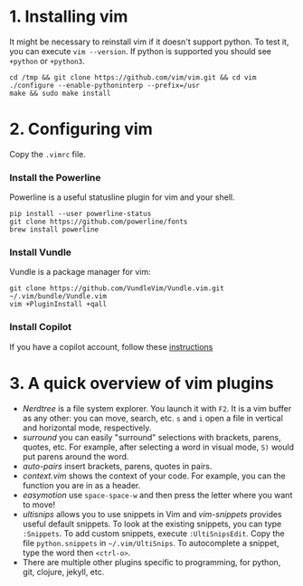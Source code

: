 # 1. Installing vim
It might be necessary to reinstall vim if it doesn't support python. To test it, you can execute `vim --version`. If python is supported you should see `+python` or `+python3`.
```
cd /tmp && git clone https://github.com/vim/vim.git && cd vim
./configure --enable-pythoninterp --prefix=/usr
make && sudo make install
```

# 2. Configuring vim
Copy the `.vimrc` file.

### Install the Powerline
Powerline is a useful statusline plugin for vim and your shell.
```
pip install --user powerline-status
git clone https://github.com/powerline/fonts
brew install powerline
```

### Install Vundle
Vundle is a package manager for vim:
```
git clone https://github.com/VundleVim/Vundle.vim.git ~/.vim/bundle/Vundle.vim
vim +PluginInstall +qall
```

### Install Copilot
If you have a copilot account, follow these [instructions](https://ovid.github.io/articles/using-github-copilot-with-vim.html)

# 3. A quick overview of vim plugins
- _Nerdtree_ is a file system explorer. You launch it with `F2`. It is a vim buffer as any other: you can move, search, etc. `s` and `i` open a file in vertical and horizontal mode, respectively.
- _surround_ you can easily "surround" selections with brackets, parens, quotes, etc. For example, after selecting a word in visual mode, `S)` would put parens around the word.
- _auto-pairs_ insert brackets, parens, quotes in pairs.
- _context.vim_ shows the context of your code. For example, you can the function you are in as a header.
- _easymotion_ use `space-space-w` and then press the letter where you want to move!
- _ultisnips_ allows you to use snippets in Vim and _vim-snippets_ provides useful default snippets. To look at the existing snippets, you can type `:Snippets`. To add custom snippets, execute `:UltiSnipsEdit`. Copy the file `python.snippets` in `~/.vim/UltiSnips`. To autocomplete a snippet, type the word then `<ctrl-o>`.
- There are multiple other plugins specific to programming, for python, git, clojure, jekyll, etc.
